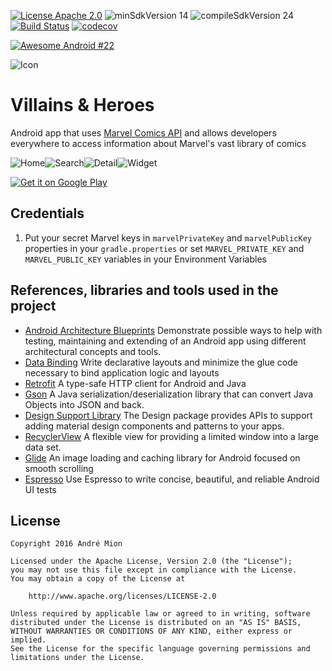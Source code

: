 [![License Apache 2.0](https://img.shields.io/badge/License-Apache%202.0-blue.svg?style=true)](http://www.apache.org/licenses/LICENSE-2.0)
![minSdkVersion 14](https://img.shields.io/badge/minSdkVersion-14-red.svg?style=true)
![compileSdkVersion 24](https://img.shields.io/badge/compileSdkVersion-24-yellow.svg?style=true)
[![Build Status](https://travis-ci.org/andremion/Villains-and-Heroes.svg?branch=master)](https://travis-ci.org/andremion/Villains-and-Heroes)
[![codecov](https://codecov.io/gh/andremion/Villains-and-Heroes/branch/master/graph/badge.svg)](https://codecov.io/gh/andremion/Villains-and-Heroes)

[![Awesome Android #22](https://img.shields.io/badge/Awesome%20Android-%2322-green.svg?style=true)](https://android.libhunt.com/newsletter/22)

![Icon](https://raw.githubusercontent.com/andremion/Villains-and-Heroes/master/app/src/main/res/mipmap-hdpi/ic_launcher.png)
# Villains & Heroes

Android app that uses [Marvel Comics API](https://developer.marvel.com) and allows developers everywhere to access information about Marvel's vast library of comics

![Home](https://raw.githubusercontent.com/andremion/Villains-and-Heroes/master/art/home-github.png)![Search](https://raw.githubusercontent.com/andremion/Villains-and-Heroes/master/art/search-github.png)![Detail](https://raw.githubusercontent.com/andremion/Villains-and-Heroes/master/art/detail-github.png)![Widget](https://raw.githubusercontent.com/andremion/Villains-and-Heroes/master/art/widget-github.png)

[![Get it on Google Play](https://play.google.com/intl/en_us/badges/images/generic/en_badge_web_generic.png)](https://play.google.com/store/apps/details?id=com.andremion.heroes)

## Credentials

1. Put your secret Marvel keys in `marvelPrivateKey` and `marvelPublicKey` properties in your `gradle.properties` or set `MARVEL_PRIVATE_KEY` and `MARVEL_PUBLIC_KEY` variables in your Environment Variables

## References, libraries and tools used in the project 

* [Android Architecture Blueprints](https://github.com/googlesamples/android-architecture)
Demonstrate possible ways to help with testing, maintaining and extending of an Android app using different architectural concepts and tools.
* [Data Binding](https://developer.android.com/topic/libraries/data-binding)
Write declarative layouts and minimize the glue code necessary to bind application logic and layouts
* [Retrofit](http://square.github.io/retrofit)
A type-safe HTTP client for Android and Java
* [Gson](https://github.com/google/gson)
A Java serialization/deserialization library that can convert Java Objects into JSON and back.
* [Design Support Library](http://developer.android.com/intl/pt-br/tools/support-library/features.html#design)
The Design package provides APIs to support adding material design components and patterns to your apps.
* [RecyclerView](http://developer.android.com/intl/pt-br/reference/android/support/v7/widget/RecyclerView.html)
A flexible view for providing a limited window into a large data set.
* [Glide](https://github.com/bumptech/glide)
An image loading and caching library for Android focused on smooth scrolling
* [Espresso](https://google.github.io/android-testing-support-library/docs/espresso/index.html)
Use Espresso to write concise, beautiful, and reliable Android UI tests

## License

    Copyright 2016 André Mion

    Licensed under the Apache License, Version 2.0 (the "License");
    you may not use this file except in compliance with the License.
    You may obtain a copy of the License at

        http://www.apache.org/licenses/LICENSE-2.0

    Unless required by applicable law or agreed to in writing, software
    distributed under the License is distributed on an "AS IS" BASIS,
    WITHOUT WARRANTIES OR CONDITIONS OF ANY KIND, either express or implied.
    See the License for the specific language governing permissions and
    limitations under the License.
